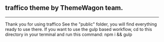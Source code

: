 ## traffico theme by ThemeWagon team.
---
Thank you for using traffico See the "public" folder, you will find everything ready to use there. If you want to use the gulp based workflow, cd to this directory in your terminal and run this command: npm i && gulp